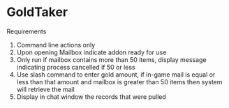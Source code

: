 # GoldTaker

Requirements
1. Command line actions only
2. Upon opening Mailbox indicate addon ready for use
3. Only run if mailbox contains more than 50 items, display message indicating process cancelled if 50 or less
4. Use slash command to enter gold amount, if in-game mail is equal or less than that amount and mailbox is greater than 50 items then system will retrieve the mail
5. Display in chat window the records that were pulled
